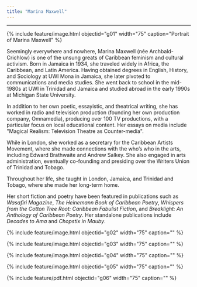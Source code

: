 ```yaml
---
title: "Marina Maxwell"
---
```

---
{% include feature/image.html objectid="g01" width="75" caption="Portrait of Marina Maxwell" %}

Seemingly everywhere and nowhere, Marina Maxwell (née Archbald-Crichlow) is one of the unsung greats of Caribbean feminism and cultural activism. Born in Jamaica in 1934, she traveled widely in Africa, the Caribbean, and Latin America. Having obtained degrees in English, History, and Sociology at UWI Mona in Jamaica, she later pivoted to communications and media studies. She went back to school in the mid-1980s at UWI in Trinidad and Jamaica and studied abroad in the early 1990s at Michigan State University.

In addition to her own poetic, essayistic, and theatrical writing, she has worked in radio and television production (founding her own production company, Omnamedia), producing over 100 TV productions, with a particular focus on local educational content. Her essays on media include "Magical Realism: Television Theatre as Counter-media".

While in London, she worked as a secretary for the Caribbean Artists Movement, where she made connections with the who’s who in the arts, including Edward Brathwaite and Andrew Salkey. She also engaged in arts administration, eventually co-founding and presiding over the Writers Union of Trinidad and Tobago.

Throughout her life, she taught in London, Jamaica, and Trinidad and Tobago, where she made her long-term home.

Her short fiction and poetry have been featured in publications such as *Wasafiri Magazine*, *The Heinemann Book of Caribbean Poetry*, *Whispers from the Cotton Tree Root: Caribbean Fabulist Fiction*, and *Breaklight: An Anthology of Caribbean Poetry*. Her standalone publications include *Decades to Ama* and *Chopstix in Mauby*.

{% include feature/image.html objectid="g02" width="75" caption="" %}

{% include feature/image.html objectid="g03" width="75" caption="" %}

{% include feature/image.html objectid="g04" width="75" caption="" %}

{% include feature/image.html objectid="g05" width="75" caption="" %}

{% include feature/pdf.html objectid="g06" width="75" caption="" %}